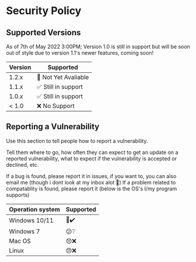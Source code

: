 # Security Policy

## Supported Versions

As of 7th of May 2022 3:00PM;
Version 1.0 is still in support but will be soon out of style due to version 1.1's newer features, coming soon!

| Version | Supported          |
| ------- | ------------------ |
| 1.2.x   | 🚫 Not Yet Avaliable|
| 1.1.x   | :white_check_mark: Still in support|
| 1.0.x   | :white_check_mark: Still in support|
| < 1.0   | :x:  No Support |

## Reporting a Vulnerability

Use this section to tell people how to report a vulnerability.

Tell them where to go, how often they can expect to get an update on a
reported vulnerability, what to expect if the vulnerability is accepted or
declined, etc.

If a bug is found, please report it in issues, if you want to, you can also email me (though i dont look at my inbox alot 🥲)
If a problem related to compatablity is found, please report it (below is the OS's I/my program supports)

| Operation system | Supported |
| ---------------- | --------- |
|  Windows 10/11   |    🙂✔️ |
|  Windows 7       |    😕❔ |
|  Mac OS          |    😞❌ |
|  Linux           |    😞❌ |